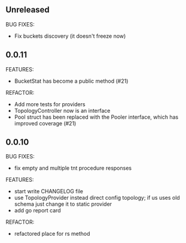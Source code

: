 ## Unreleased

BUG FIXES:

* Fix buckets discovery (it doesn't freeze now)

## 0.0.11

FEATURES:

* BucketStat has become a public method (#21)

REFACTOR:

* Add more tests for providers
* TopologyController now is an interface
* Pool struct has been replaced with the Pooler interface, which has improved coverage (#21)

## 0.0.10

BUG FIXES:

* fix empty and multiple tnt procedure responses

FEATURES:

* start write CHANGELOG file
* use TopologyProvider instead direct config topology; if us uses old schema just change it to static provider
* add go report card

REFACTOR:

* refactored place for rs method
